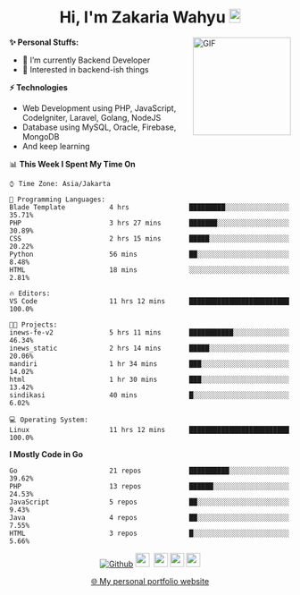 <h1 align="center">Hi, I'm Zakaria Wahyu <img src="https://github.com/TheDudeThatCode/TheDudeThatCode/blob/master/Assets/Hi.gif" width="20px" height="25px"></h1>

<img align="right" alt="GIF" height="175px" src="https://www.nayakapratama.co.id/wp-content/uploads/2019/07/Website-Maintenance.gif" />

**✨ Personal Stuffs:**
- 🔭 I’m currently Backend Developer
- 🌱 Interested in backend-ish things

**⚡ Technologies**
- Web Development using PHP, JavaScript, CodeIgniter, Laravel, Golang, NodeJS
- Database using MySQL, Oracle, Firebase, MongoDB
- And keep learning

<!--START_SECTION:waka-->
📊 **This Week I Spent My Time On** 

```text
⌚︎ Time Zone: Asia/Jakarta

💬 Programming Languages: 
Blade Template           4 hrs               █████████░░░░░░░░░░░░░░░░   35.71% 
PHP                      3 hrs 27 mins       ███████░░░░░░░░░░░░░░░░░░   30.89% 
CSS                      2 hrs 15 mins       █████░░░░░░░░░░░░░░░░░░░░   20.22% 
Python                   56 mins             ██░░░░░░░░░░░░░░░░░░░░░░░   8.48% 
HTML                     18 mins             ░░░░░░░░░░░░░░░░░░░░░░░░░   2.81%

🔥 Editors: 
VS Code                  11 hrs 12 mins      █████████████████████████   100.0%

🐱‍💻 Projects: 
inews-fe-v2              5 hrs 11 mins       ███████████░░░░░░░░░░░░░░   46.34% 
inews_static             2 hrs 14 mins       █████░░░░░░░░░░░░░░░░░░░░   20.06% 
mandiri                  1 hr 34 mins        ███░░░░░░░░░░░░░░░░░░░░░░   14.02% 
html                     1 hr 30 mins        ███░░░░░░░░░░░░░░░░░░░░░░   13.42% 
sindikasi                40 mins             █░░░░░░░░░░░░░░░░░░░░░░░░   6.02%

💻 Operating System: 
Linux                    11 hrs 12 mins      █████████████████████████   100.0%

```

**I Mostly Code in Go** 

```text
Go                       21 repos            ██████████░░░░░░░░░░░░░░░   39.62% 
PHP                      13 repos            ██████░░░░░░░░░░░░░░░░░░░   24.53% 
JavaScript               5 repos             ██░░░░░░░░░░░░░░░░░░░░░░░   9.43% 
Java                     4 repos             ██░░░░░░░░░░░░░░░░░░░░░░░   7.55% 
HTML                     3 repos             █░░░░░░░░░░░░░░░░░░░░░░░░   5.66%

```



<!--END_SECTION:waka-->

<p align="center">
<a href="https://github.com/zakariawahyu" target="_blank"><img alt="Github" src="https://img.shields.io/badge/GitHub-%2312100E.svg?&style=for-the-badge&logo=Github&logoColor=white" /></a>
<a href="https://www.twitter.com/_zakariawahyu"><img src="https://img.shields.io/badge/twitter-%231DA1F2.svg?&style=for-the-badge&logo=twitter&logoColor=white" height=25></a> 
<a href="https://www.linkedin.com/in/zakariawahyu"><img src="https://img.shields.io/badge/linkedin-%230077B5.svg?&style=for-the-badge&logo=linkedin&logoColor=white" height=25></a> 
<a href="https://www.instagram.com/_zakariawahyu"><img src="https://img.shields.io/badge/instagram-%23E4405F.svg?&style=for-the-badge&logo=instagram&logoColor=white" height=25></a>
<a href="https://medium.com/@zakariawahyu"><img src="https://img.shields.io/badge/Medium-12100E?style=for-the-badge&logo=medium&logoColor=white" height=25></a>
</p>
<p align="center"><a href="https://www.zakariawahyu.com" target="_blank">🌐 My personal portfolio website</a></p>
